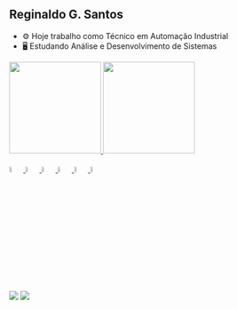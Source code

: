 ## Reginaldo G. Santos

- ⚙️ Hoje trabalho como Técnico em Automação Industrial 
- 🖥️ Estudando Análise e Desenvolvimento de Sistemas


<div>
<a href="https://github.com/reginaldogalli">
<img height="165em" src="https://github-readme-stats.vercel.app/api/top-langs?username=reginaldogalli&show_icons=true&locale=en&layout=compact&hide=jupyter%20notebook&theme=dark">
<img height="165em" src="https://github-readme-stats.vercel.app/api?username=reginaldogalli&amp;show_icons=true&amp;theme=dark&amp;include_all_commits=true&amp;count_private=true" style="max-width: 100%;">

</div>

<div style="display in line_block"><br>
<img width="5%" src="https://cdn.jsdelivr.net/gh/devicons/devicon/icons/python/python-original.svg" />
<img width="5%" src="https://cdn.jsdelivr.net/gh/devicons/devicon/icons/java/java-original.svg" />
<img width="5%" src="https://cdn.jsdelivr.net/gh/devicons/devicon/icons/html5/html5-original-wordmark.svg" />   
<img width="5%" src="https://cdn.jsdelivr.net/gh/devicons/devicon/icons/css3/css3-original-wordmark.svg" /> 
<img width="5%" src="https://cdn.jsdelivr.net/npm/programming-languages-logos@0.0.3/src/c/c.png" /> 
<img width="5%" src="https://cdn.jsdelivr.net/npm/programming-languages-logos@0.0.3/src/cpp/cpp.png" /> 


##
<div>
<a href="mailto:reginaldo.galli@hotmail.com"><img src="https://img.shields.io/badge/-Gmail-%23333?style=for-the-badge&amp;logo=gmail&amp;logoColor=white"></a>
<a href="https://www.linkedin.com/in/reginaldogalli/" rel="nofollow"><img src="https://img.shields.io/badge/-LinkedIn-%230077B5?style=for-the-badge&amp;logo=linkedin&amp;logoColor=white"></a>
</div>
